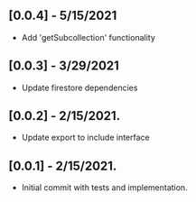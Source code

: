 ## [0.0.4] - 5/15/2021

- Add 'getSubcollection' functionality

## [0.0.3] - 3/29/2021

- Update firestore dependencies

## [0.0.2] - 2/15/2021.

- Update export to include interface

## [0.0.1] - 2/15/2021.

- Initial commit with tests and implementation.
